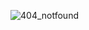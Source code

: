 <!--
**VasiaKoum/VasiaKoum** is a ✨ _special_ ✨ repository because its `README.md` (this file) appears on your GitHub profile.

Here are some ideas to get you started:

- 🔭 I’m currently working on ...
- 🌱 I’m currently learning ...
- 👯 I’m looking to collaborate on ...
- 🤔 I’m looking for help with ...
- 💬 Ask me about ...
- 📫 How to reach me: ...
- 😄 Pronouns: ...
- ⚡ Fun fact: ...
-->
![404_notfound](https://user-images.githubusercontent.com/26937033/87878070-aa9a7180-c9ea-11ea-99ca-e648396262b5.jpg)

